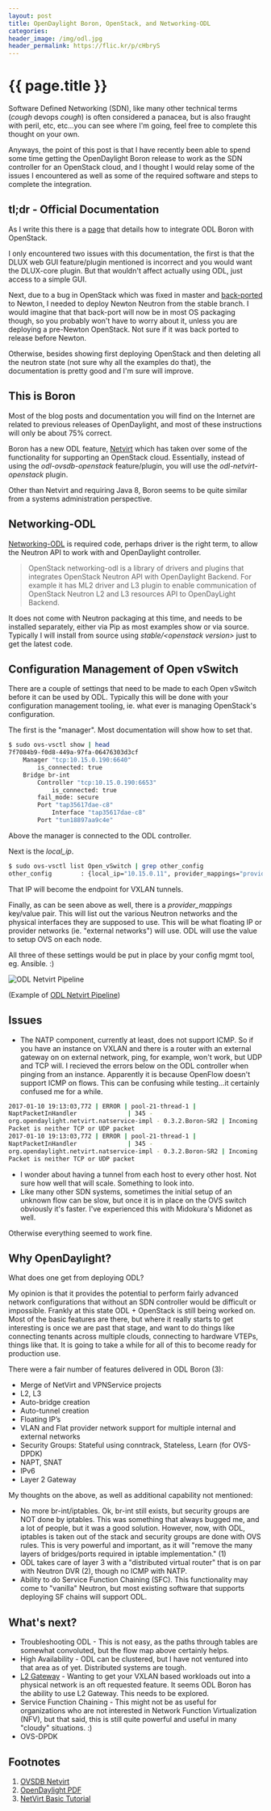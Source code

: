 ```yaml
---
layout: post
title: OpenDaylight Boron, OpenStack, and Networking-ODL
categories:
header_image: /img/odl.jpg
header_permalink: https://flic.kr/p/cHbryS
---
```


# {{ page.title }}

Software Defined Networking (SDN), like many other technical terms (*cough* devops *cough*) is often considered a panacea, but is also fraught with peril, etc, etc...you can see where I'm going, feel free to complete this thought on your own. 

Anyways, the point of this post is that I have recently been able to spend some time getting the OpenDaylight Boron release to work as the SDN controller for an OpenStack cloud, and I thought I would relay some of the issues I encountered as well as some of the required software and steps to complete the integration.

## tl;dr - Official Documentation

As I write this there is a [page](http://docs.opendaylight.org/en/latest/opendaylight-with-openstack/openstack-with-netvirt.html) that details how to integrate ODL Boron with OpenStack. 

I only encountered two issues with this documentation, the first is that the DLUX web GUI feature/plugin mentioned is incorrect and you would want the DLUX-core plugin. But that wouldn't affect actually using ODL, just access to a simple GUI.

Next, due to a bug in OpenStack which was fixed in master and [back-ported](https://review.openstack.org/#/c/403672/) to Newton, I needed to deploy Newton Neutron from the stable branch. I would imagine that that back-port will now be in most OS packaging though, so you probably won't have to worry about it, unless you are deploying a pre-Newton OpenStack. Not sure if it was back ported to release before Newton.

Otherwise, besides showing first deploying OpenStack and then deleting all the neutron state (not sure why all the examples do that), the documentation is pretty good and I'm sure will improve.

## This is Boron

Most of the blog posts and documentation you will find on the Internet are related to previous releases of OpenDaylight, and most of these instructions will only be about 75% correct. 

Boron has a new ODL feature, [Netvirt](https://wiki.opendaylight.org/view/NetVirt) which has taken over some of the functionality for supporting an OpenStack cloud. Essentially, instead of using the *odl-ovsdb-openstack* feature/plugin, you will use the *odl-netvirt-openstack* plugin.

Other than Netvirt and requiring Java 8, Boron seems to be quite similar from a systems administration perspective.

## Networking-ODL

[Networking-ODL](http://docs.openstack.org/developer/networking-odl/readme.html) is required code, perhaps driver is the right term, to allow the Neutron API to work with and OpenDaylight controller.

>OpenStack networking-odl is a library of drivers and plugins that integrates OpenStack Neutron API with OpenDaylight Backend. For example it has ML2 driver and L3 plugin to enable communication of OpenStack Neutron L2 and L3 resources API to OpenDayLight Backend.

It does not come with Neutron packaging at this time, and needs to be installed separately, either via Pip as most examples show or via source. Typically I will install from source using *stable/\<openstack version\>* just to get the latest code.

## Configuration Management of Open vSwitch

There are a couple of settings that need to be made to each Open vSwitch before it can be used by ODL. Typically this will be done with your configuration management tooling, ie. what ever is managing OpenStack's configuration.

The first is the "manager". Most documentation will show how to set that.

~~~bash
$ sudo ovs-vsctl show | head
7f7084b9-f0d8-449a-97fa-06476303d3cf
    Manager "tcp:10.15.0.190:6640"
        is_connected: true
    Bridge br-int
        Controller "tcp:10.15.0.190:6653"
            is_connected: true
        fail_mode: secure
        Port "tap35617dae-c8"
            Interface "tap35617dae-c8"
        Port "tun18897aa9c4e"
~~~

Above the manager is connected to the ODL controller.

Next is the *local_ip*.

~~~bash
$ sudo ovs-vsctl list Open_vSwitch | grep other_config
other_config        : {local_ip="10.15.0.11", provider_mappings="provider:bond1"}
~~~

That IP will become the endpoint for VXLAN tunnels.

Finally, as can be seen above as well, there is a *provider_mappings* key/value pair. This will list out the various Neutron networks and the physical interfaces they are supposed to use. This will be what floating IP or provider networks (ie. "external networks") will use. ODL will use the value to setup OVS on each node.

All three of these settings would be put in place by your config mgmt tool, eg. Ansible. :)

![ODL Netvirt Pipeline](/img/odl_netvirt_pipeline.jpg)

(Example of [ODL Netvirt Pipeline](https://docs.google.com/presentation/d/15h4ZjPxblI5Pz9VWIYnzfyRcQrXYxA1uUoqJsgA53KM/edit#slide=id.p))

## Issues

* The NATP component, currently at least, does not support ICMP. So if you have an instance on VXLAN and there is a router with an external gateway on on external network, ping, for example, won't work, but UDP and TCP will. I recieved the errors below on the ODL controller when pinging from an instance. Apparently it is because OpenFlow doesn't support ICMP on flows. This can be confusing while testing...it certainly confused me for a while.

~~~bash
2017-01-10 19:13:03,772 | ERROR | pool-21-thread-1 |
NaptPacketInHandler              | 345 -
org.opendaylight.netvirt.natservice-impl - 0.3.2.Boron-SR2 | Incoming
Packet is neither TCP or UDP packet
2017-01-10 19:13:03,772 | ERROR | pool-21-thread-1 |
NaptPacketInHandler              | 345 -
org.opendaylight.netvirt.natservice-impl - 0.3.2.Boron-SR2 | Incoming
Packet is neither TCP or UDP packet
~~~

* I wonder about having a tunnel from each host to every other host. Not sure how well that will scale. Something to look into.
* Like many other SDN systems, sometimes the initial setup of an unknown flow can be slow, but once it is in place on the OVS switch obviously it's faster. I've experienced this with Midokura's Midonet as well.

Otherwise everything seemed to work fine.

## Why OpenDaylight?

What does one get from deploying ODL? 

My opinion is that it provides the potential to perform fairly advanced network configurations that without an SDN controller would be difficult or impossible. Frankly at this state ODL + OpenStack is still being worked on. Most of the basic features are there, but where it really starts to get interesting is once we are past that stage, and want to do things like connecting tenants across multiple clouds, connecting to hardware VTEPs, things like that. It is going to take a while for all of this to become ready for production use.

There were a fair number of features delivered in ODL Boron (3):

* Merge of NetVirt and VPNService projects
* L2, L3
* Auto-bridge creation
* Auto-tunnel creation
* Floating IP’s
* VLAN and Flat provider network support for multiple internal and external networks
* Security Groups: Stateful using conntrack, Stateless, Learn (for OVS-DPDK)
* NAPT, SNAT
* IPv6
* Layer 2 Gateway

My thoughts on the above, as well as additional capability not mentioned:

* No more br-int/iptables. Ok, br-int still exists, but security groups are NOT done by iptables. This was something that always bugged me, and a lot of people, but it was a good solution. However, now, with ODL, iptables is taken out of the stack and security groups are done with OVS rules. This is very powerful and important, as it will "remove the many layers of bridges/ports required in iptable implementation." (1)
* ODL takes care of layer 3 with a "distributed virtual router" that is on par with Neutron DVR (2), though no ICMP with NATP.
* Ability to do Service Function Chaining (SFC). This functionality may come to "vanilla" Neutron, but most existing software that supports deploying SF chains will support ODL.

## What's next? 

* Troubleshooting ODL - This is not easy, as the paths through tables are somewhat convoluted, but the flow map above certainly helps.
* High Availability - ODL can be clustered, but I have not ventured into that area as of yet. Distributed systems are tough.
* [L2 Gateway](https://wiki.openstack.org/wiki/Neutron/L2-GW) - Wanting to get your VXLAN based workloads out into a physical network is an oft requested feature. It seems ODL Boron has the ability to use L2 Gateway. This needs to be explored.
* Service Function Chaining - This might not be as useful for organizations who are not interested in Network Function Virtualization (NFV), but that said, this is still quite powerful and useful in many "cloudy" situations. :)
* OVS-DPDK

## Footnotes

1. [OVSDB Netvirt](http://docs.opendaylight.org/en/stable-boron/user-guide/ovsdb-netvirt.html)
2. [OpenDaylight PDF](https://media.readthedocs.org/pdf/opendaylight/1.0.0/opendaylight.pdf)
3. [NetVirt Basic Tutorial](http://schd.ws/hosted_files/opendaylightsummit2016/c9/ODL%20Summit%202016%20NetVirt%20Basic%20Tutorial%20(2).pdf)
